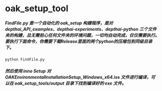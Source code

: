 # oak_setup_tool

##### FindFile.py 是一个自动化的 oak_setup 构建程序，是对 depthai_API_examples、depthai-experiments、depthai-python 三个文件夹的构建，且无需担心任何文件夹的环境问题，一切均自动完成，仅仅需要执行。要执行下面命令，你需要下载Release里面的两个python的压缩包到同级目录下。
`python FindFile.py`  
##### 然后使用 inno Setup 对 OAKEnvironmentalInstallationSetup_Windows_x64.iss 文件进行编译，可以在 oak_setup_tools/output 目录下找到编译好的 exe 文件。

